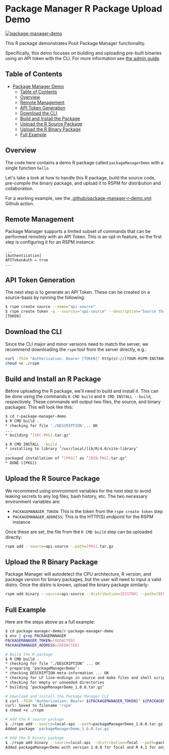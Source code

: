 # Package Manager R Package Upload Demo

[![package-manager-demo](https://github.com/rstudio/package-manager-demo/actions/workflows/package-manager-r-demo.yml/badge.svg)](https://github.com/rstudio/package-manager-demo/actions/workflows/package-manager-r-demo.yml)

This R package demonstrates Posit Package Manager functionality. 

Specifically, this demo focuses on building and uploading pre-built binaries using an API token with the CLI. For more information see [the admin guide](https://docs.posit.co/rspm/admin/getting-started/configuration/#quickstart-remote-cli).

## Table of Contents

- [Package Manager Demo](#package-manager-demo)
  - [Table of Contents](#table-of-contents)
  - [Overview](#overview)
  - [Remote Management](#remote-management)
  - [API Token Generation](#api-token-generation)
  - [Download the CLI](#download-the-cli)
  - [Build and Install the Package](#build-and-install-an-r-package)
  - [Upload the R Source Package](#upload-the-r-source-package)
  - [Upload the R Binary Package](#upload-the-r-binary-package)
  - [Full Example](#full-example)

## Overview

The code here contains a demo R package called `packageManagerDemo` with a single function `hello`.

Let's take a look at how to handle this R package, build the source code, pre-compile the binary package, and upload it to
RSPM for distribution and collaboration.

For a working example, see the [.github/package-manager-r-demo.yml](.github/workflows/package-manager-r-demo.yml) Github action.

## Remote Management

Package Manager supports a limited subset of commands that can be performed remotely with an API Token. This is an
opt-in feature, so the first step is configuring it for an RSPM instance:

```gcfg
...
[Authentication]
APITokenAuth = true
...
```

## API Token Generation

The next step is to generate an API Token. These can be created on a source-basis by running the following:

```bash
$ rspm create source --name="api-source"
$ rspm create token -q --sources="api-source" --description="Source that contains remotely uploaded packages"
[TOKEN]
```

## Download the CLI

Since the CLI major and minor versions need to match the server, we recommend downloading the
`rspm` tool from the server directly, e.g.:

```bash
curl -fOJH "Authorization: Bearer [TOKEN]" http(s)://[YOUR-RSPM-INSTANCE]/__api__/download
chmod +x ./rspm
```

## Build and Install an R Package

Before uploading the R package, we'll need to build and install it. This can be done using the commands `R CMD build` and `R CMD INSTALL --build`, respectively. These commands will output two files, the source, and binary packages. This will look like this:

```bash
$ cd r-package-manager-demo
$ R CMD build .
* checking for file './DESCRIPTION'... OK
...
* building ‘[SRC-PKG].tar.gz’

$ R CMD INSTALL --build .
* installing to library ‘/usr/local/lib/R/4.0/site-library’
...
packaged installation of ‘[PKG]’ as ‘[BIN-PKG].tar.gz’
* DONE ([PKG])
```

## Upload the R Source Package

We recommend using environment variables for the next step to avoid leaking secrets to
any log files, bash history, etc. The two necessary environment variables are:

- `PACKAGEMANAGER_TOKEN`: This is the token from the `rspm create token` step
- `PACKAGEMANAGER_ADDRESS`: This is the HTTP(S) endpoint for the RSPM instance

Once these are set, the file from the `R CMD build` step can be uploaded directly:

```bash
rspm add --source=api-source --path=[PKG].tar.gz
```

## Upload the R Binary Package

Package Manager will autodetect the CPU architecture, R version, and package version for binary
packages, but the user will need to input a valid distro. Once the distro is known, upload the
binary package similarly:

```bash
rspm add binary --source=api-source --distribution=[DISTRO] --path=[BIN-PKG].tar.gz
```

## Full Example

Here are the steps above as a full example:

```bash
$ cd package-manager-demo/r-package-manager-demo
$ env | grep PACKAGEMANAGER
PACKAGEMANAGER_TOKEN=[REDACTED]
PACKAGEMANAGER_ADDRESS=[REDACTED]

# Build the R package
$ R CMD build .
* checking for file ‘./DESCRIPTION’ ... OK
* preparing ‘packageManagerDemo’:
* checking DESCRIPTION meta-information ... OK
* checking for LF line-endings in source and make files and shell scripts
* checking for empty or unneeded directories
* building ‘packageManagerDemo_1.0.0.tar.gz’

# Download and install the Package Manager CLI
$ curl -fOJH "Authorization: Bearer ${PACKAGEMANAGER_TOKEN}" ${PACKAGEMANAGER_ADDRESS}/__api__/download
curl: Saved to filename 'rspm'
$ chmod +x ./rspm

# Add the R source package
$ ./rspm add --source=local-api --path=packageManagerDemo_1.0.0.tar.gz
Added package 'packageManagerDemo_1.0.0.tar.gz'

# Add the R binary package
$ ./rspm add binary --source=local-api --distribution=focal --path=packageManagerDemo_1.0.0_R_x86_64-pc-linux-gnu.tar.gz
Added packageManagerDemo with version 1.0.0 for focal and R 4.1 for any architecture
```
